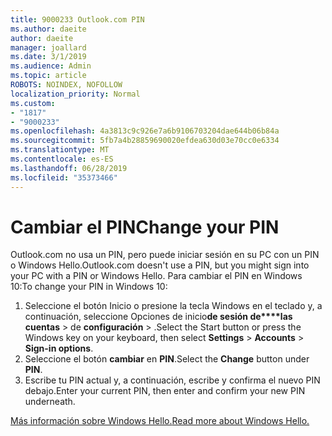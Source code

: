 ```yaml
---
title: 9000233 Outlook.com PIN
ms.author: daeite
author: daeite
manager: joallard
ms.date: 3/1/2019
ms.audience: Admin
ms.topic: article
ROBOTS: NOINDEX, NOFOLLOW
localization_priority: Normal
ms.custom:
- "1817"
- "9000233"
ms.openlocfilehash: 4a3813c9c926e7a6b9106703204dae644b06b84a
ms.sourcegitcommit: 5fb7a4b28859690020efdea630d03e70cc0e6334
ms.translationtype: MT
ms.contentlocale: es-ES
ms.lasthandoff: 06/28/2019
ms.locfileid: "35373466"
---
```

# <a name="change-your-pin"></a><span data-ttu-id="87fb6-102">Cambiar el PIN</span><span class="sxs-lookup"><span data-stu-id="87fb6-102">Change your PIN</span></span>

<span data-ttu-id="87fb6-103">Outlook.com no usa un PIN, pero puede iniciar sesión en su PC con un PIN o Windows Hello.</span><span class="sxs-lookup"><span data-stu-id="87fb6-103">Outlook.com doesn't use a PIN, but you might sign into your PC with a PIN or Windows Hello.</span></span> <span data-ttu-id="87fb6-104">Para cambiar el PIN en Windows 10:</span><span class="sxs-lookup"><span data-stu-id="87fb6-104">To change your PIN in Windows 10:</span></span>

1. <span data-ttu-id="87fb6-105">Seleccione el botón Inicio o presione la tecla Windows en el teclado y, a continuación, seleccione Opciones de inicio**de sesión de\*\*\*\*las cuentas** > de **configuración** > .</span><span class="sxs-lookup"><span data-stu-id="87fb6-105">Select the Start button or press the Windows key on your keyboard, then select **Settings** > **Accounts** > **Sign-in options**.</span></span>
2. <span data-ttu-id="87fb6-106">Seleccione el botón **cambiar** en **PIN**.</span><span class="sxs-lookup"><span data-stu-id="87fb6-106">Select the **Change** button under **PIN**.</span></span>
3. <span data-ttu-id="87fb6-107">Escribe tu PIN actual y, a continuación, escribe y confirma el nuevo PIN debajo.</span><span class="sxs-lookup"><span data-stu-id="87fb6-107">Enter your current PIN, then enter and confirm your new PIN underneath.</span></span>

[<span data-ttu-id="87fb6-108">Más información sobre Windows Hello.</span><span class="sxs-lookup"><span data-stu-id="87fb6-108">Read more about Windows Hello.</span></span>](https://support.microsoft.com/help/17215/)